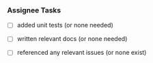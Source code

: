 ### Assignee Tasks

- [ ] added unit tests (or none needed)
- [ ] written relevant docs (or none needed)
- [ ] referenced any relevant issues (or none exist)


